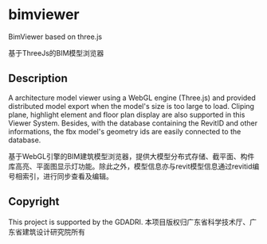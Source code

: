 # bimviewer
BimViewer based on three.js

基于ThreeJs的BIM模型浏览器

## Description
A architecture model viewer using a WebGL engine (Three.js) and provided distributed model export when the model's size is too large to load. Cliping plane, highlight element and floor plan display are also supported in this Viewer System. Besides, with the database containing the RevitID and other informations, the fbx model's geometry ids are easily connected to the database.

基于WebGL引擎的BIM建筑模型浏览器，提供大模型分布式存储、截平面、构件库高亮、平面图显示灯功能。除此之外，模型信息亦与revit模型信息通过revitid编号相索引，进行同步查看及编辑。


## Copyright
This project is supported by the GDADRI.
本项目版权归广东省科学技术厅、广东省建筑设计研究院所有
